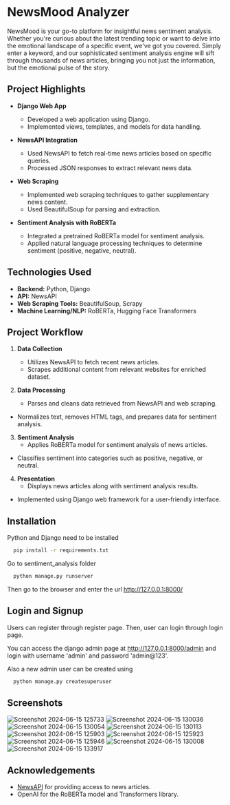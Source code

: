 
# NewsMood Analyzer

NewsMood is your go-to platform for insightful news sentiment analysis. Whether you're curious about the latest trending topic or want to delve into the emotional landscape of a specific event, we've got you covered. Simply enter a keyword, and our sophisticated sentiment analysis engine will sift through thousands of news articles, bringing you not just the information, but the emotional pulse of the story.
## Project Highlights

- **Django Web App**
  - Developed a web application using Django.
  - Implemented views, templates, and models for data handling.

- **NewsAPI Integration**
  - Used NewsAPI to fetch real-time news articles based on specific queries.
  - Processed JSON responses to extract relevant news data.

- **Web Scraping**
  - Implemented web scraping techniques to gather supplementary news content.
  - Used BeautifulSoup for parsing and extraction.

- **Sentiment Analysis with RoBERTa**
  - Integrated a pretrained RoBERTa model for sentiment analysis.
  - Applied natural language processing techniques to determine sentiment (positive, negative, neutral).

## Technologies Used

- **Backend:** Python, Django
- **API:** NewsAPI
- **Web Scraping Tools:** BeautifulSoup, Scrapy
- **Machine Learning/NLP:** RoBERTa, Hugging Face Transformers

## Project Workflow

1. **Data Collection**
   - Utilizes NewsAPI to fetch recent news articles.
   - Scrapes additional content from relevant websites for enriched dataset.

2. **Data Processing**
   - Parses and cleans data retrieved from NewsAPI and web scraping.
  - Normalizes text, removes HTML tags, and prepares data for sentiment analysis.

3. **Sentiment Analysis**
   - Applies RoBERTa model for sentiment analysis of news articles.
  - Classifies sentiment into categories such as positive, negative, or neutral.

4. **Presentation**
   - Displays news articles along with sentiment analysis results.
  - Implemented using Django web framework for a user-friendly interface.



## Installation

Python and Django need to be installed

```bash
  pip install -r requirements.txt
```
Go to sentiment_analysis folder
```bash
  python manage.py runserver
```
Then go to the browser and enter the url http://127.0.0.1:8000/

## Login and Signup
Users can register through register page.
Then, user can login through login page.

You can access the django admin page at http://127.0.0.1:8000/admin and login with username 'admin' and password 'admin@123'.

Also a new admin user can be created using
```bash
  python manage.py createsuperuser
```

    
## Screenshots
![Screenshot 2024-06-15 125733](https://github.com/raunitpatel/new_sentiment_analysis/assets/118679198/28309095-6ff9-4b29-adc1-664bb6f7a7d9)
![Screenshot 2024-06-15 130036](https://github.com/raunitpatel/new_sentiment_analysis/assets/118679198/d2d97e80-7abe-42ee-a187-7df0899bfc3a)
![Screenshot 2024-06-15 130054](https://github.com/raunitpatel/new_sentiment_analysis/assets/118679198/2104ff64-e1ba-4ffb-879a-df6cd0038af1)
![Screenshot 2024-06-15 130113](https://github.com/raunitpatel/new_sentiment_analysis/assets/118679198/931cde54-3a0e-464e-b8d6-16e108993436)
![Screenshot 2024-06-15 125903](https://github.com/raunitpatel/new_sentiment_analysis/assets/118679198/cf26913e-5e23-4cdf-b057-5dee1968a1e9)
![Screenshot 2024-06-15 125923](https://github.com/raunitpatel/new_sentiment_analysis/assets/118679198/258b46c0-7bb0-416a-a9e7-a161481d756a)
![Screenshot 2024-06-15 125946](https://github.com/raunitpatel/new_sentiment_analysis/assets/118679198/64450d56-e07a-4045-a691-557e4f813fa0)
![Screenshot 2024-06-15 130008](https://github.com/raunitpatel/new_sentiment_analysis/assets/118679198/721dd8c3-95d5-4970-900a-3aa5d02f3f44)
![Screenshot 2024-06-15 133917](https://github.com/raunitpatel/new_sentiment_analysis/assets/118679198/75365443-c10e-4150-9656-8a0a34647473)


## Acknowledgements
- [NewsAPI](https://newsapi.org/) for providing access to news articles.
- OpenAI for the RoBERTa model and Transformers library.
